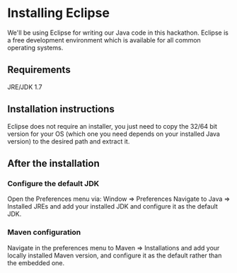 <h1>Installing Eclipse</h1>

We'll be using Eclipse for writing our Java code in this hackathon. 
Eclipse is a free development environment which is available for all common operating systems.

<h2>Requirements</h2>

JRE/JDK 1.7

<h2>Installation instructions</h2>

Eclipse does not require an installer, you just need to copy the 32/64 bit version for your OS (which one you need depends on your installed Java version) to the desired path and extract it.

<h2>After the installation</h2>

<h3>Configure the default JDK</h3>

Open the Preferences menu via: Window => Preferences
Navigate to Java => Installed JREs and add your installed JDK and configure it as the default JDK.

<h3>Maven configuration</h3>

Navigate in the preferences menu to Maven => Installations and add your locally installed Maven version, and configure it as the default rather than the embedded one.

